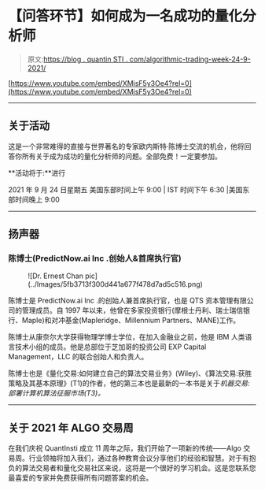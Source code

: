 # 【问答环节】如何成为一名成功的量化分析师

> 原文:[https://blog . quantin STI . com/algorithmic-trading-week-24-9-2021/](https://blog.quantinsti.com/algorithmic-trading-week-24-september-2021/)

[https://www.youtube.com/embed/XMjsF5y3Oe4?rel=0](https://www.youtube.com/embed/XMjsF5y3Oe4?rel=0)

* * *

## 关于活动

这是一个非常难得的直接与世界著名的专家欧内斯特·陈博士交流的机会，他将回答你所有关于成为成功的量化分析师的问题。全部免费！一定要参加。

**活动将于:**进行

2021 年 9 月 24 日星期五
美国东部时间上午 9:00 | IST 时间下午 6:30 |美国东部时间晚上 9:00

* * *

## 扬声器

### **陈博士(PredictNow.ai Inc .创始人&首席执行官)**

<figure class="kg-card kg-image-card">![Dr. Ernest Chan pic](../Images/5fb3713f300d441a677f478d7ad5c516.png)</figure>

陈博士是 PredictNow.ai Inc .的创始人兼首席执行官，也是 QTS 资本管理有限公司的管理成员。自 1997 年以来，他曾在多家投资银行(摩根士丹利、瑞士瑞信银行、Maple)和对冲基金(Mapleridge、Millennium Partners、MANE)工作。

陈博士从康奈尔大学获得物理学博士学位，在加入金融业之前，他是 IBM 人类语言技术小组的成员。他是总部位于芝加哥的投资公司 EXP Capital Management，LLC 的联合创始人和负责人。

陈博士也是《量化交易:如何建立自己的算法交易业务》(Wiley)、《算法交易:获胜策略及其基本原理》(T1)的作者，他的第三本也是最新的一本书是关于*机器交易:部署计算机算法征服市场(T3)。*

* * *

## 关于 2021 年 ALGO 交易周

在我们庆祝 QuantInsti 成立 11 周年之际，我们开始了一项新的传统——Algo 交易周。行业领袖将加入我们，通过各种教育会议分享他们的经验和智慧。对于有抱负的算法交易者和量化交易社区来说，这将是一个很好的学习机会。这是您联系您最喜爱的专家并免费获得所有问题答案的机会。